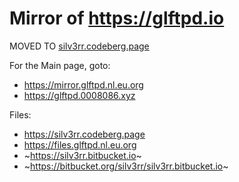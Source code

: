 # Mirror of https://glftpd.io

MOVED TO [silv3rr.codeberg.page](https://silv3rr.codeberg.page)

For the Main page, goto:

- https://mirror.glftpd.nl.eu.org
- https://glftpd.0008086.xyz

Files: 

- https://silv3rr.codeberg.page
- https://files.glftpd.nl.eu.org
- ~https://silv3rr.bitbucket.io~
- ~https://bitbucket.org/silv3rr/silv3rr.bitbucket.io~
